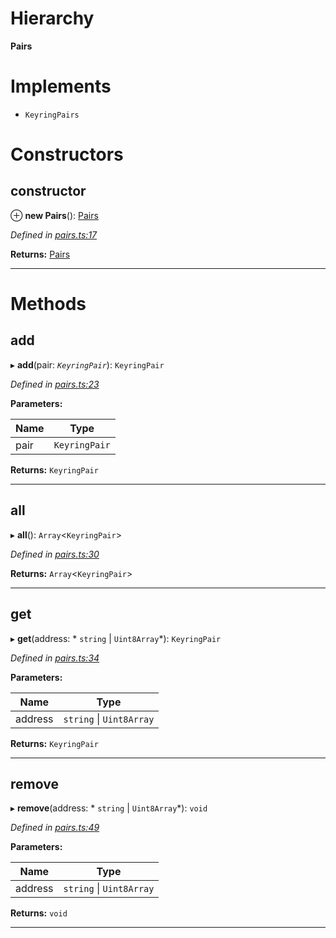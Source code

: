 

# Hierarchy

**Pairs**

# Implements

* `KeyringPairs`

# Constructors

<a id="constructor"></a>

##  constructor

⊕ **new Pairs**(): [Pairs](_pairs_.pairs.md)

*Defined in [pairs.ts:17](https://github.com/polkadot-js/common/blob/dc996ef/packages/keyring/src/pairs.ts#L17)*

**Returns:** [Pairs](_pairs_.pairs.md)

___

# Methods

<a id="add"></a>

##  add

▸ **add**(pair: *`KeyringPair`*): `KeyringPair`

*Defined in [pairs.ts:23](https://github.com/polkadot-js/common/blob/dc996ef/packages/keyring/src/pairs.ts#L23)*

**Parameters:**

| Name | Type |
| ------ | ------ |
| pair | `KeyringPair` |

**Returns:** `KeyringPair`

___
<a id="all"></a>

##  all

▸ **all**(): `Array`<`KeyringPair`>

*Defined in [pairs.ts:30](https://github.com/polkadot-js/common/blob/dc996ef/packages/keyring/src/pairs.ts#L30)*

**Returns:** `Array`<`KeyringPair`>

___
<a id="get"></a>

##  get

▸ **get**(address: * `string` &#124; `Uint8Array`*): `KeyringPair`

*Defined in [pairs.ts:34](https://github.com/polkadot-js/common/blob/dc996ef/packages/keyring/src/pairs.ts#L34)*

**Parameters:**

| Name | Type |
| ------ | ------ |
| address |  `string` &#124; `Uint8Array`|

**Returns:** `KeyringPair`

___
<a id="remove"></a>

##  remove

▸ **remove**(address: * `string` &#124; `Uint8Array`*): `void`

*Defined in [pairs.ts:49](https://github.com/polkadot-js/common/blob/dc996ef/packages/keyring/src/pairs.ts#L49)*

**Parameters:**

| Name | Type |
| ------ | ------ |
| address |  `string` &#124; `Uint8Array`|

**Returns:** `void`

___

